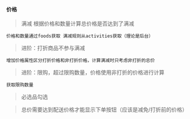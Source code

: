 #### 价格
> 满减 根据价格和数量计算总价格是否达到了满减

    价格和数量通过foods获取 满减规则从activities获取（理论是后台）

> 进阶：打折商品不参与满减

    增加价格属性区分打折价格和非打折价格，计算满减时只考虑非打折的总价

> 进阶：限购，超过限购数量，价格使用非打折的价格进行计算

    获取限购数量

> 必选品勾选

> 总价需要达到配送价格才能显示下单按钮（应该是减免/打折前的价格）